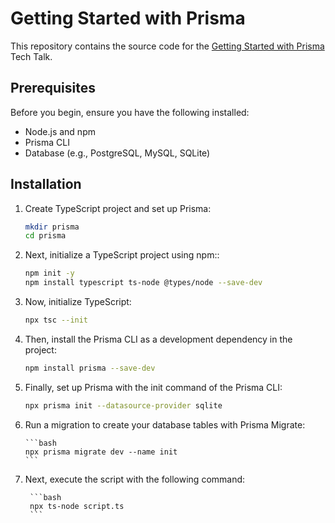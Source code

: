 # Getting Started with Prisma

This repository contains the source code for the [Getting Started with Prisma](https://www.prisma.io/docs/getting-started/quickstart) Tech Talk.

## Prerequisites

Before you begin, ensure you have the following installed:

- Node.js and npm
- Prisma CLI
- Database (e.g., PostgreSQL, MySQL, SQLite)

## Installation

1. Create TypeScript project and set up Prisma:

    ```bash
    mkdir prisma
    cd prisma
    ```

2. Next, initialize a TypeScript project using npm::

    ```bash
    npm init -y 
    npm install typescript ts-node @types/node --save-dev
    ```

3. Now, initialize TypeScript:

    ```bash
    npx tsc --init
    ```

4. Then, install the Prisma CLI as a development dependency in the project:

    ```bash
    npm install prisma --save-dev
    ```

5. Finally, set up Prisma with the init command of the Prisma CLI:

    ```bash
    npx prisma init --datasource-provider sqlite
    ```

6.  Run a migration to create your database tables with Prisma Migrate:
    
        ```bash
        npx prisma migrate dev --name init
        ```

7. Next, execute the script with the following command:
    
        ```bash
        npx ts-node script.ts
        ```

